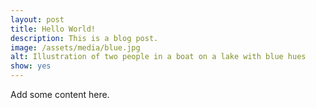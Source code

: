 ```yaml
---
layout: post
title: Hello World!
description: This is a blog post.
image: /assets/media/blue.jpg
alt: Illustration of two people in a boat on a lake with blue hues
show: yes
---
```

Add some content here.